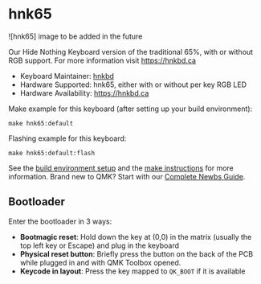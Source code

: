 # hnk65

![hnk65] image to be added in the future

Our Hide Nothing Keyboard version of the traditional 65%, with or without RGB support. For more information visit https://hnkbd.ca

* Keyboard Maintainer: [hnkbd](https://github.com/ascYAOBT)
* Hardware Supported: hnk65, either with or without per key RGB LED
* Hardware Availability: https://hnkbd.ca

Make example for this keyboard (after setting up your build environment):

    make hnk65:default

Flashing example for this keyboard:

    make hnk65:default:flash

See the [build environment setup](https://docs.qmk.fm/#/getting_started_build_tools) and the [make instructions](https://docs.qmk.fm/#/getting_started_make_guide) for more information. Brand new to QMK? Start with our [Complete Newbs Guide](https://docs.qmk.fm/#/newbs).

## Bootloader

Enter the bootloader in 3 ways:

* **Bootmagic reset**: Hold down the key at (0,0) in the matrix (usually the top left key or Escape) and plug in the keyboard
* **Physical reset button**: Briefly press the button on the back of the PCB while plugged in and with QMK Toolbox opened. 
* **Keycode in layout**: Press the key mapped to `QK_BOOT` if it is available
